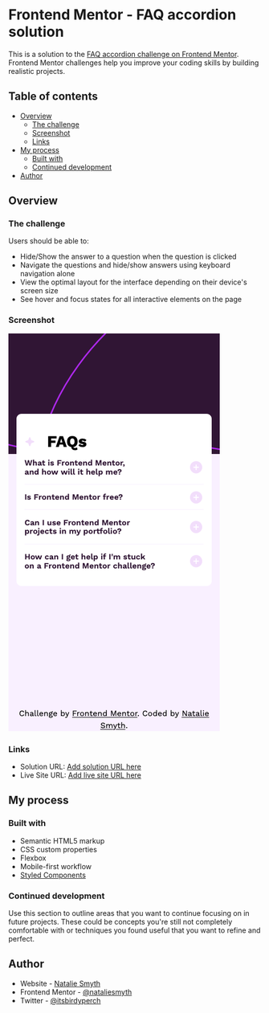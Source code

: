 # Frontend Mentor - FAQ accordion solution

This is a solution to the [FAQ accordion challenge on Frontend Mentor](https://www.frontendmentor.io/challenges/faq-accordion-wyfFdeBwBz). Frontend Mentor challenges help you improve your coding skills by building realistic projects.

## Table of contents

- [Overview](#overview)
  - [The challenge](#the-challenge)
  - [Screenshot](#screenshot)
  - [Links](#links)
- [My process](#my-process)
  - [Built with](#built-with)
  - [Continued development](#continued-development)
- [Author](#author)

## Overview

### The challenge

Users should be able to:

- Hide/Show the answer to a question when the question is clicked
- Navigate the questions and hide/show answers using keyboard navigation alone
- View the optimal layout for the interface depending on their device's screen size
- See hover and focus states for all interactive elements on the page

### Screenshot

![screenshot of mobile app](./assets/images/Screenshot%202024-10-16%20at%2015-23-58%20Frontend%20Mentor%20FAQ%20accordion.png)

### Links

- Solution URL: [Add solution URL here](https://github.com/nataliesmyth/FEM-faq-accordion)
- Live Site URL: [Add live site URL here](https://nataliesmyth.github.io/FEM-faq-accordion/)

## My process

### Built with

- Semantic HTML5 markup
- CSS custom properties
- Flexbox
- Mobile-first workflow
- [Styled Components](https://styled-components.com/)

### Continued development

Use this section to outline areas that you want to continue focusing on in future projects. These could be concepts you're still not completely comfortable with or techniques you found useful that you want to refine and perfect.

## Author

- Website - [Natalie Smyth](https://nataliesmyth.com)
- Frontend Mentor - [@nataliesmyth](https://www.frontendmentor.io/profile/nataliesmyth)
- Twitter - [@itsbirdyperch](https://www.twitter.com/itsbirdyperch)
